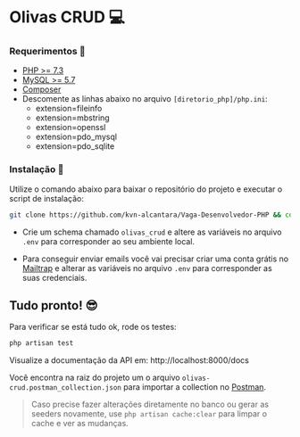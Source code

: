 # Olivas CRUD 💻

### Requerimentos 🤔
- [PHP >= 7.3](https://www.php.net/downloads)
- [MySQL >= 5.7](https://dev.mysql.com/downloads/mysql/)
- [Composer](https://getcomposer.org/download/)
- Descomente as linhas abaixo no arquivo `[diretorio_php]/php.ini`:
    - extension=fileinfo
    - extension=mbstring
    - extension=openssl
    - extension=pdo_mysql
    - extension=pdo_sqlite

### Instalação 🥱

Utilize o comando abaixo para baixar o repositório do projeto e executar o script de instalação:
```bash
git clone https://github.com/kvn-alcantara/Vaga-Desenvolvedor-PHP && cd Vaga-Desenvolvedor-PHP && sh ./scripts/install.sh
```

- Crie um schema chamado `olivas_crud` e altere as variáveis no arquivo `.env` para corresponder ao seu ambiente local.

- Para conseguir enviar emails você vai precisar criar uma conta grátis no [Mailtrap](https://mailtrap.io/) e alterar as variáveis no arquivo `.env` para corresponder as suas credenciais.

## Tudo pronto! 😎

Para verificar se está tudo ok, rode os testes:
```bash
php artisan test
```

Visualize a documentação da API em: http://localhost:8000/docs

Você encontra na raiz do projeto um o arquivo `olivas-crud.postman_collection.json` para importar a collection no [Postman](https://www.postman.com/downloads/).

> Caso precise fazer alterações diretamente no banco ou gerar as seeders novamente, use `php artisan cache:clear` para limpar o cache e ver as mudanças.
